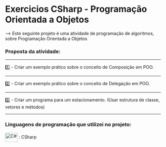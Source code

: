 # Exercicios CSharp - Programação Orientada a Objetos 

 --> Este seguinte projeto é uma atividade de programação de algoritmos, sobre Programação Orientada a Objetos 

### Proposta da atividade:

----------------------------------------------------------------------------

1️⃣ - Criar um exemplo prático sobre o conceito de Composição em POO.

----------------------------------------------------------------------------

2️⃣ - Criar um exemplo prático sobre o conceito de Delegação em POO.

----------------------------------------------------------------------------

3️⃣ - Criar um programa para um estacionamento. (Usar estrutura de classe, vetores e métodos)

----------------------------------------------------------------------------

### Linguagens de programação que utilizei no projeto: 

 <img  align="center" alt="C#" height="30" width="40" src="https://cdn.jsdelivr.net/gh/devicons/devicon/icons/csharp/csharp-original.svg" /> :  CSharp


